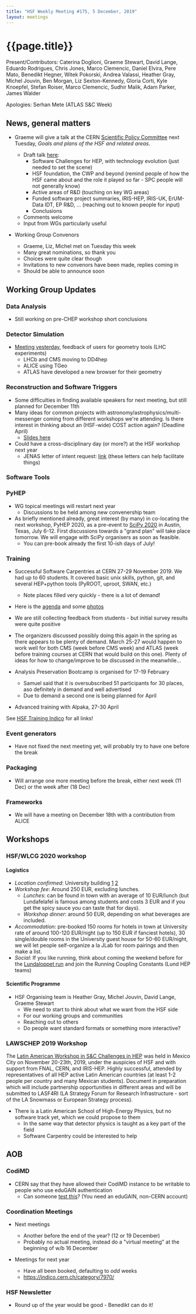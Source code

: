 ```yaml
---
title: "HSF Weekly Meeting #175, 5 December, 2019"
layout: meetings
---
```


# {{page.title}}

Present/Contributors: Caterina Doglioni, Graeme Stewart, David Lange, Eduardo Rodrigues, Chris Jones, Marco Clemencic, Daniel Elvira, Pere Mato, Benedikt Hegner, Witek Pokorski, Andrea Valassi, Heather Gray, Michel Jouvin, Ben Morgan, Liz Sexton-Kennedy, Gloria Corti, Kyle Knoepfel, Stefan Roiser, Marco Clemencic, Sudhir Malik, Adam Parker, James Walder

Apologies: Serhan Mete (ATLAS S&C Week)

## News, general matters

- Graeme will give a talk at the CERN [Scientific Policy Committee](https://council.web.cern.ch/en/content/welcome-scientific-policy-committee) next Tuesday, *Goals and plans of the HSF and related areas*.
    - Draft talk [here](https://docs.google.com/presentation/d/1q4cUYaRbWXYGpOVimINIyhZAqLTQi9kFq2_NANGWRJw/edit?usp=sharing):
        - Software Challenges for HEP, with technology evolution (just needed to set the scene)
        - HSF foundation, the CWP and beyond (remind people of how the HSF came about and the role it played so far - SPC people will not generally know)
        - Active areas of R&D (touching on key WG areas)
        - Funded software project summaries, IRIS-HEP, IRIS-UK, ErUM-Data IDT, EP R&D, … (reaching out to known people for input)
        - Conclusions
    - Comments welcome
    - Input from WGs particularly useful

- Working Group Convenors
    - Graeme, Liz, Michel met on Tuesday this week
    - Many great nominations, so thank you
    - Choices were quite clear though
    - Invitations to new convenors have been made, replies coming in
    - Should be able to announce soon

## Working Group Updates

### Data Analysis

- Still working on pre-CHEP workshop short conclusions

### Detector Simulation

- [Meeting yesterday](https://indico.cern.ch/event/865822/), feedback of users for geometry tools (LHC experiments)
    - LHCb and CMS moving to DD4hep
    - ALICE using TGeo
    - ATLAS have developed a new browser for their geometry

### Reconstruction and Software Triggers

- Some difficulties in finding available speakers for next meeting, but still planned for December 11th
- Many ideas for common projects with astronomy/astrophysics/multi-messenger coming from different workshops we're attending. Is there interest in thinking about an (HSF-wide) COST action again? (Deadline April)
    - [Slides here](https://docs.google.com/presentation/d/1facB4BKuN4zm66C9JtoOhDa68rqenIz-cWWqdhLpSfY/edit?usp=sharing)
- Could have a cross-disciplinary day (or more?) at the HSF workshop next year
    - JENAS letter of intent request: [link](https://drive.google.com/file/d/1EHhC6d-QjcjSXmu6Jyo0iYXC_JJRtygK/view?usp=sharing) (these letters can help facilitate things)

### Software Tools

### PyHEP
- WG topical meetings will restart next year
    - Discussions to be held among new convenership team
- As briefly mentioned already, great interest (by many) in co-locating the next workshop, PyHEP 2020, as a pre-event to [SciPy 2020](https://www.scipy2020.scipy.org/) in Austin, Texas, July 6-12. First discussions towards a "grand plan" will take place tomorrow. We will engage with SciPy organisers as soon as feasible.
    - You can pre-book already the first 10-ish days of July!

### Training
- Successful Software Carpentries at CERN 27-29 November 2019. We had up to 60 students. It covered basic unix skills, python, git, and several HEP+python tools (PyROOT, uproot, SWAN, etc.)
    - Note places filled very quickly - there is a lot of demand!
- Here is the [agenda](https://indico.cern.ch/event/834411/) and some [photos](https://indico.cern.ch/event/834411/page/19193-photos)
- We are still collecting feedback from students - but initial survey results were quite positive
- The organizers discussed possibly doing this again in the spring as there appears to be plenty of demand. March 25-27 would happen to work well for both CMS (week before CMS week) and ATLAS (week before training courses at CERN that would build on this one). Plenty of ideas for how to change/improve to be discussed in the meanwhile...

- Analysis Preservation Bootcamp is organised for 17-19 February
    - Samuel said that it is oversubscribed 51 participants for 30 places, aso definitely in demand and well advertised
    - Due to demand a second one is being planned for April

- Advanced training with Alpaka, 27-30 April

See [HSF Training Indico](https://indico.cern.ch/category/11386/) for all links!

### Event generators
- Have not fixed the next meeting yet, will probably try to have one before the break

### Packaging
- Will arrange one more meeting before the break, either next week (11 Dec) or the week after (18 Dec)

### Frameworks
- We will have a meeting on December 18th with a contribution from ALICE

## Workshops

### HSF/WLCG 2020 workshop

#### Logistics

- *Location confirmed*:  University building [1](https://en.wikipedia.org/wiki/Lund_University_Main_Building) [2](https://www.lunduniversity.lu.se/about/visit-lund-university/campus-locations/lund-campus-highlights)
- *Workshop fee*: Around 250 EUR, excluding lunches.
    - *Lunches*: can be found in town with an average of 10 EUR/lunch (but Lundafelafel is famous among students and costs 3 EUR and if you get the spicy sauce you can taste that for days). 
    - *Workshop dinner*: around 50 EUR, depending on what beverages are included.  
- *Accommodation*: pre-booked 150 rooms for hotels in town at University rate of around 100-120 EUR/night (up to 150 EUR if fanciest hotels), 30 single/double rooms in the University guest house for 50-60 EUR/night, we will let people self-organize a la JLab for room pairings and then make a list. 
- *Social*: If you like running, think about coming the weekend before for the [Lundaloppet run](http://www.lundaloppet.se) and join the Running Coupling Constants (Lund HEP teams)

#### Scientific Programme

- HSF Organising team is Heather Gray, Michel Jouvin, David Lange, Graeme Stewart
    - We need to start to think about what we want from the HSF side
    - For our working groups and communities
    - Reaching out to others
    - Do people want standard formats or something more interactive?

### LAWSCHEP 2019 Workshop

The [Latin American Workshop in S&C Challenges in HEP](https://indico.cern.ch/event/813325/) was held in Mexico City on November 20-23th, 2019, under the auspicies of HSF and with support from FNAL, CERN, and IRIS-HEP. Highly successful, attended by representatives of all HEP active Latin American countries (at least 1-2 people per country and many Mexican students). Document in preparation which will include partnership opportunities in different areas and will be submitted to LASF4RI (LA Strategy Forum for Research Infrastructure - sort of the LA Snowmass or European Strategy process).

- There is a Latin American School of High-Energy Physics, but no software track yet, which we could propose to them
    - In the same way that detector physics is taught as a key part of the field
    - Software Carpentry could be interested to help 

## AOB

### CodiMD

- CERN say that they have allowed their CodiMD instance to be writable to people who use eduGAIN authentication
    - Can someone [test this](https://codimd.web.cern.ch/H0QkodL5Ro2st9hp1AHlng?both#)? (You need an eduGAIN, non-CERN account)

### Coordination Meetings

- Next meetings
    - Another before the end of the year? (12 or 19 December)
    - Probably no actual meeting, instead do a "virtual meeting" at the beginning of w/b 16 December

- Meetings for next year
    - Have all been booked, defaulting to *odd* weeks
    - <https://indico.cern.ch/category/7970/>

### HSF Newsletter

- Round up of the year would be good - Benedikt can do it!

